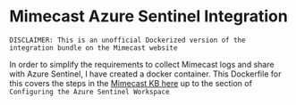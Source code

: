 # Mimecast Azure Sentinel Integration
`DISCLAIMER: This is an unofficial Dockerized version of the integration bundle on the Mimecast website`


In order to simplify the requirements to collect Mimecast logs and share with Azure Sentinel, I have created a docker container. This Dockerfile for this covers the steps in the [Mimecast KB here](https://community.mimecast.com/s/article/Azure-Sentinel) up to the section of `Configuring the Azure Sentinel Workspace`

